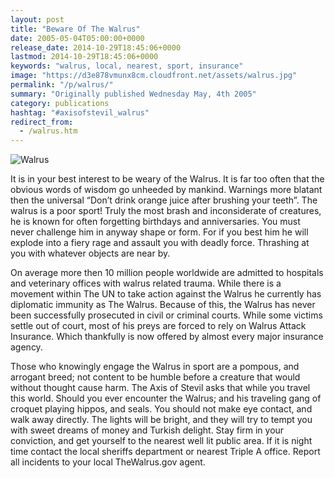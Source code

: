 ```yaml
---
layout: post
title: "Beware Of The Walrus"
date: 2005-05-04T05:00:00+0000
release_date: 2014-10-29T18:45:06+0000
lastmod: 2014-10-29T18:45:06+0000
keywords: "walrus, local, nearest, sport, insurance"
image: "https://d3e878vmunx8cm.cloudfront.net/assets/walrus.jpg"
permalink: "/p/walrus/"
summary: "Originally published Wednesday May, 4th 2005"
category: publications
hashtag: "#axisofstevil_walrus"
redirect_from:
  - /walrus.htm
---
```


[id_1]: https://d3e878vmunx8cm.cloudfront.net/assets/walrus.jpg "Walrus"
![Walrus][id_1]

It is in your best interest to be weary of the Walrus. It is far too often that the obvious words of wisdom go unheeded by mankind. Warnings more blatant then the universal “Don’t drink orange juice after brushing your teeth”. The walrus is a poor sport! Truly the most brash and inconsiderate of creatures, he is known for often forgetting birthdays and anniversaries. You must never challenge him in anyway shape or form. For if you best him he will explode into a fiery rage and assault you with deadly force. Thrashing at you with whatever objects are near by.

On average more then 10 million people worldwide are admitted to hospitals and veterinary offices with walrus related trauma. While there is a movement within The UN to take action against the Walrus he currently has diplomatic immunity as The Walrus. Because of this, the Walrus has never been successfully prosecuted in civil or criminal courts. While some victims settle out of court, most of his preys are forced to rely on Walrus Attack Insurance. Which thankfully is now offered by almost every major insurance agency.

Those who knowingly engage the Walrus in sport are a pompous, and arrogant breed; not content to be humble before a creature that would without thought cause harm. The Axis of Stevil asks that while you travel this world. Should you ever encounter the Walrus; and his traveling gang of croquet playing hippos, and seals. You should not make eye contact, and walk away directly. The lights will be bright, and they will try to tempt you with sweet dreams of money and Turkish delight. Stay firm in your conviction, and get yourself to the nearest well lit public area. If it is night time contact the local sheriffs department or nearest Triple A office. Report all incidents to your local TheWalrus.gov agent.
